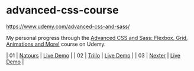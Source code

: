 # advanced-css-course

https://www.udemy.com/advanced-css-and-sass/

My personal progress through the [Advanced CSS and Sass: Flexbox, Grid, Animations and More!](https://www.udemy.com/course/advanced-css-and-sass/) course on Udemy.

| 01 | [Natours](https://github.com/bayramhayri/advanced-css-course/tree/main/Natours/) | [Live Demo](https://na-tourss.netlify.app/) |
| 02 | [Trillo](https://github.com/bayramhayri/advanced-css-course/tree/main/Trillo/) | [Live Demo]() |
| 03 | [Nexter](https://github.com/bayramhayri/advanced-css-course/tree/main/Nexter/) | [Live Demo]() |
